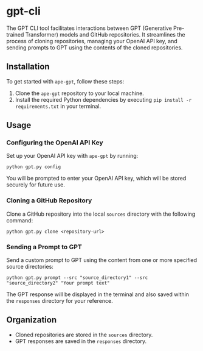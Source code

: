# gpt-cli

The GPT CLI tool facilitates interactions between GPT (Generative Pre-trained Transformer) models and GitHub repositories. It streamlines the process of cloning repositories, managing your OpenAI API key, and sending prompts to GPT using the contents of the cloned repositories.

## Installation

To get started with `ape-gpt`, follow these steps:

1. Clone the `ape-gpt` repository to your local machine.
2. Install the required Python dependencies by executing `pip install -r requirements.txt` in your terminal.

## Usage

### Configuring the OpenAI API Key

Set up your OpenAI API key with `ape-gpt` by running:

```
python gpt.py config
```

You will be prompted to enter your OpenAI API key, which will be stored securely for future use.

### Cloning a GitHub Repository

Clone a GitHub repository into the local `sources` directory with the following command:

```
python gpt.py clone <repository-url>
```

### Sending a Prompt to GPT

Send a custom prompt to GPT using the content from one or more specified source directories:

```
python gpt.py prompt --src "source_directory1" --src "source_directory2" "Your prompt text"
```

The GPT response will be displayed in the terminal and also saved within the `responses` directory for your reference.

## Organization

- Cloned repositories are stored in the `sources` directory.
- GPT responses are saved in the `responses` directory.
